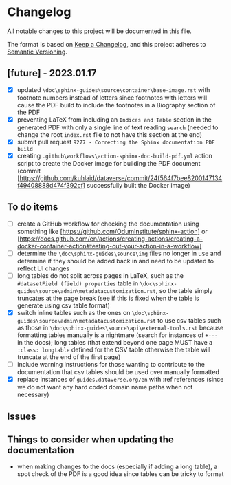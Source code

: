 # Changelog

All notable changes to this project will be documented in this file.

The format is based on [Keep a Changelog](https://keepachangelog.com/en/1.0.0/),
and this project adheres to [Semantic Versioning](https://semver.org/spec/v2.0.0.html).

## [future] - 2023.01.17

- [x] updated `\doc\sphinx-guides\source\container\base-image.rst` with footnote numbers instead of letters since footnotes with letters will cause the PDF build to include the footnotes in a Biography section of the PDF
- [x] preventing LaTeX from including an `Indices and Table` section in the generated PDF with only a single line of text reading `search` (needed to change the root `index.rst` file to not have this section at the end)
- [x] submit pull request `9277 - Correcting the Sphinx documentation PDF build` 
- [x] creating `.github\workflows\action-sphinx-doc-build-pdf.yml` action script to create the Docker image for building the PDF document (commit [https://github.com/kuhlaid/dataverse/commit/24f564f7bee8200147134f49408888d474f392cf] successfully built the Docker image)

## To do items

- [ ] create a GitHub workflow for checking the documentation using something like [https://github.com/OdumInstitute/sphinx-action] or [https://docs.github.com/en/actions/creating-actions/creating-a-docker-container-action#testing-out-your-action-in-a-workflow]
- [ ] determine the `\doc\sphinx-guides\source\img` files no longer in use and determine if they should be added back in and need to be updated to reflect UI changes
- [ ] long tables do not split across pages in LaTeX, such as the `#datasetField (field) properties` table in `\doc\sphinx-guides\source\admin\metadatacustomization.rst`, so the table simply truncates at the page break (see if this is fixed when the table is generate using csv table format)
- [x] switch inline tables such as the ones on `\doc\sphinx-guides\source\admin\metadatacustomization.rst` to use csv tables such as those in `\doc\sphinx-guides\source\api\external-tools.rst` because formatting tables manually is a nightmare (search for instances of `+---` in the docs); long tables (that extend beyond one page MUST have a `:class: longtable` defined for the CSV table otherwise the table will truncate at the end of the first page)
- [ ] include warning instructions for those wanting to contribute to the documentation that csv tables should be used over manually formatted
- [x] replace instances of `guides.dataverse.org/en` with :ref references (since we do not want any hard coded domain name paths when not necessary)

## Issues

## Things to consider when updating the documentation

- when making changes to the docs (especially if adding a long table), a spot check of the PDF is a good idea since tables can be tricky to format
